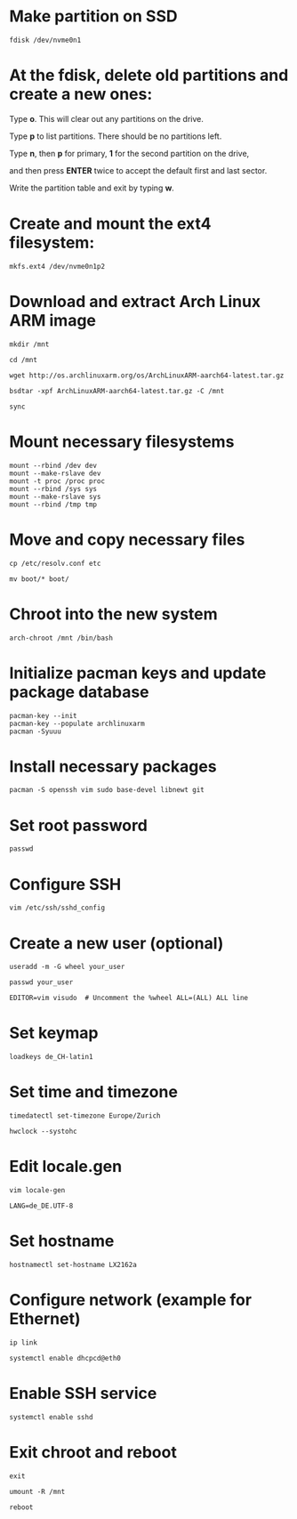 # Make partition on SSD
```
fdisk /dev/nvme0n1
```
# At the fdisk, delete old partitions and create a new ones:
Type **o**. This will clear out any partitions on the drive.

Type **p** to list partitions. There should be no partitions left.

Type **n**, then **p** for primary, **1** for the second partition on the drive,

and then press **ENTER** twice to accept the default first and last sector.

Write the partition table and exit by typing **w**.

# Create and mount the ext4 filesystem:
```
mkfs.ext4 /dev/nvme0n1p2
```
# Download and extract Arch Linux ARM image
```
mkdir /mnt
```
```
cd /mnt
```
```
wget http://os.archlinuxarm.org/os/ArchLinuxARM-aarch64-latest.tar.gz
```
```
bsdtar -xpf ArchLinuxARM-aarch64-latest.tar.gz -C /mnt
```
```
sync
```
# Mount necessary filesystems
```
mount --rbind /dev dev
mount --make-rslave dev
mount -t proc /proc proc
mount --rbind /sys sys
mount --make-rslave sys
mount --rbind /tmp tmp
```
# Move and copy necessary files
```
cp /etc/resolv.conf etc
```
```
mv boot/* boot/
```
# Chroot into the new system
```
arch-chroot /mnt /bin/bash
```

# Initialize pacman keys and update package database
```
pacman-key --init
pacman-key --populate archlinuxarm
pacman -Syuuu
```
# Install necessary packages
```
pacman -S openssh vim sudo base-devel libnewt git
```
# Set root password
```
passwd
```
# Configure SSH
```
vim /etc/ssh/sshd_config
```
# Create a new user (optional)
```
useradd -m -G wheel your_user
```
```
passwd your_user
```
```
EDITOR=vim visudo  # Uncomment the %wheel ALL=(ALL) ALL line
```
# Set keymap
```
loadkeys de_CH-latin1
```
# Set time and timezone
```
timedatectl set-timezone Europe/Zurich
```
```
hwclock --systohc
```
# Edit locale.gen
```
vim locale-gen
```
```
LANG=de_DE.UTF-8
```
# Set hostname
```
hostnamectl set-hostname LX2162a
```
# Configure network (example for Ethernet)
```
ip link
```
```
systemctl enable dhcpcd@eth0
```
# Enable SSH service
```
systemctl enable sshd
```
# Exit chroot and reboot
```
exit
```
```
umount -R /mnt
```
```
reboot
```
